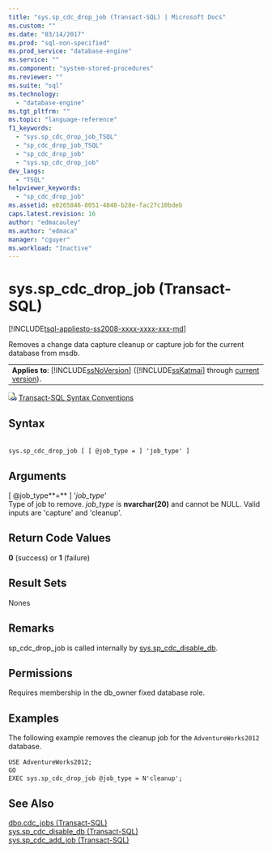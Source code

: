 ```yaml
---
title: "sys.sp_cdc_drop_job (Transact-SQL) | Microsoft Docs"
ms.custom: ""
ms.date: "03/14/2017"
ms.prod: "sql-non-specified"
ms.prod_service: "database-engine"
ms.service: ""
ms.component: "system-stored-procedures"
ms.reviewer: ""
ms.suite: "sql"
ms.technology: 
  - "database-engine"
ms.tgt_pltfrm: ""
ms.topic: "language-reference"
f1_keywords: 
  - "sys.sp_cdc_drop_job_TSQL"
  - "sp_cdc_drop_job_TSQL"
  - "sp_cdc_drop_job"
  - "sys.sp_cdc_drop_job"
dev_langs: 
  - "TSQL"
helpviewer_keywords: 
  - "sp_cdc_drop_job"
ms.assetid: e8265846-8051-4848-b28e-fac27c10bdeb
caps.latest.revision: 16
author: "edmacauley"
ms.author: "edmaca"
manager: "cguyer"
ms.workload: "Inactive"
---
```

# sys.sp_cdc_drop_job (Transact-SQL)
[!INCLUDE[tsql-appliesto-ss2008-xxxx-xxxx-xxx-md](../../includes/tsql-appliesto-ss2008-xxxx-xxxx-xxx-md.md)]

  Removes a change data capture cleanup or capture job for the current database from msdb.  
  
||  
|-|  
|**Applies to**: [!INCLUDE[ssNoVersion](../../includes/ssnoversion-md.md)] ([!INCLUDE[ssKatmai](../../includes/sskatmai-md.md)] through [current version](http://go.microsoft.com/fwlink/p/?LinkId=299658)).|  
  
 ![Topic link icon](../../database-engine/configure-windows/media/topic-link.gif "Topic link icon") [Transact-SQL Syntax Conventions](../../t-sql/language-elements/transact-sql-syntax-conventions-transact-sql.md)  
  
## Syntax  
  
```  
  
sys.sp_cdc_drop_job [ [ @job_type = ] 'job_type' ]  
```  
  
## Arguments  
 [ @job_type**=** ] '*job_type*'  
 Type of job to remove. *job_type* is **nvarchar(20)** and cannot be NULL. Valid inputs are 'capture' and 'cleanup'.  
  
## Return Code Values  
 **0** (success) or **1** (failure)  
  
## Result Sets  
 Nones  
  
## Remarks  
 sp_cdc_drop_job is called internally by [sys.sp_cdc_disable_db](../../relational-databases/system-stored-procedures/sys-sp-cdc-disable-db-transact-sql.md).  
  
## Permissions  
 Requires membership in the db_owner fixed database role.  
  
## Examples  
 The following example removes the cleanup job for the `AdventureWorks2012` database.  
  
```  
USE AdventureWorks2012;  
GO  
EXEC sys.sp_cdc_drop_job @job_type = N'cleanup';  
```  
  
## See Also  
 [dbo.cdc_jobs &#40;Transact-SQL&#41;](../../relational-databases/system-tables/dbo-cdc-jobs-transact-sql.md)   
 [sys.sp_cdc_disable_db &#40;Transact-SQL&#41;](../../relational-databases/system-stored-procedures/sys-sp-cdc-disable-db-transact-sql.md)   
 [sys.sp_cdc_add_job &#40;Transact-SQL&#41;](../../relational-databases/system-stored-procedures/sys-sp-cdc-add-job-transact-sql.md)  
  
  
